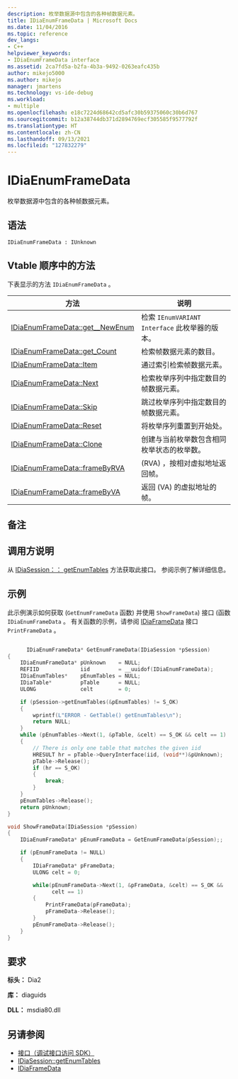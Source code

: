 ```yaml
---
description: 枚举数据源中包含的各种帧数据元素。
title: IDiaEnumFrameData | Microsoft Docs
ms.date: 11/04/2016
ms.topic: reference
dev_langs:
- C++
helpviewer_keywords:
- IDiaEnumFrameData interface
ms.assetid: 2ca7fd5a-b2fa-4b3a-9492-0263eafc435b
author: mikejo5000
ms.author: mikejo
manager: jmartens
ms.technology: vs-ide-debug
ms.workload:
- multiple
ms.openlocfilehash: e18c7224d68642cd5afc30b59375060c30b6d767
ms.sourcegitcommit: b12a38744db371d2894769ecf305585f9577792f
ms.translationtype: HT
ms.contentlocale: zh-CN
ms.lasthandoff: 09/13/2021
ms.locfileid: "127832279"
---
```

# <a name="idiaenumframedata"></a>IDiaEnumFrameData
枚举数据源中包含的各种帧数据元素。

## <a name="syntax"></a>语法

```
IDiaEnumFrameData : IUnknown
```

## <a name="methods-in-vtable-order"></a>Vtable 顺序中的方法
下表显示的方法 `IDiaEnumFrameData` 。

|方法|说明|
|------------|-----------------|
|[IDiaEnumFrameData::get__NewEnum](../../debugger/debug-interface-access/idiaenumframedata-get-newenum.md)|检索 `IEnumVARIANT Interface` 此枚举器的版本。|
|[IDiaEnumFrameData::get_Count](../../debugger/debug-interface-access/idiaenumframedata-get-count.md)|检索帧数据元素的数目。|
|[IDiaEnumFrameData::Item](../../debugger/debug-interface-access/idiaenumframedata-item.md)|通过索引检索帧数据元素。|
|[IDiaEnumFrameData::Next](../../debugger/debug-interface-access/idiaenumframedata-next.md)|检索枚举序列中指定数目的帧数据元素。|
|[IDiaEnumFrameData::Skip](../../debugger/debug-interface-access/idiaenumframedata-skip.md)|跳过枚举序列中指定数目的帧数据元素。|
|[IDiaEnumFrameData::Reset](../../debugger/debug-interface-access/idiaenumframedata-reset.md)|将枚举序列重置到开始处。|
|[IDiaEnumFrameData::Clone](../../debugger/debug-interface-access/idiaenumframedata-clone.md)|创建与当前枚举数包含相同枚举状态的枚举数。|
|[IDiaEnumFrameData::frameByRVA](../../debugger/debug-interface-access/idiaenumframedata-framebyrva.md)| (RVA) ，按相对虚拟地址返回帧。|
|[IDiaEnumFrameData::frameByVA](../../debugger/debug-interface-access/idiaenumframedata-framebyva.md)|返回 (VA) 的虚拟地址的帧。|

## <a name="remarks"></a>备注

## <a name="notes-for-callers"></a>调用方说明
从 [IDiaSession：： getEnumTables](../../debugger/debug-interface-access/idiasession-getenumtables.md) 方法获取此接口。 参阅示例了解详细信息。

## <a name="example"></a>示例
此示例演示如何获取 (`GetEnumFrameData` 函数) 并使用 `ShowFrameData`) 接口 (函数 `IDiaEnumFrameData` 。 有关函数的示例，请参阅 [IDiaFrameData](../../debugger/debug-interface-access/idiaframedata.md) 接口 `PrintFrameData` 。

```C++

      IDiaEnumFrameData* GetEnumFrameData(IDiaSession *pSession)
{
    IDiaEnumFrameData* pUnknown    = NULL;
    REFIID             iid         = __uuidof(IDiaEnumFrameData);
    IDiaEnumTables*    pEnumTables = NULL;
    IDiaTable*         pTable      = NULL;
    ULONG              celt        = 0;

    if (pSession->getEnumTables(&pEnumTables) != S_OK)
    {
        wprintf(L"ERROR - GetTable() getEnumTables\n");
        return NULL;
    }
    while (pEnumTables->Next(1, &pTable, &celt) == S_OK && celt == 1)
    {
        // There is only one table that matches the given iid
        HRESULT hr = pTable->QueryInterface(iid, (void**)&pUnknown);
        pTable->Release();
        if (hr == S_OK)
        {
            break;
        }
    }
    pEnumTables->Release();
    return pUnknown;
}

void ShowFrameData(IDiaSession *pSession)
{
    IDiaEnumFrameData* pEnumFrameData = GetEnumFrameData(pSession);;

    if (pEnumFrameData != NULL)
    {
        IDiaFrameData* pFrameData;
        ULONG celt = 0;

        while(pEnumFrameData->Next(1, &pFrameData, &celt) == S_OK &&
              celt == 1)
        {
            PrintFrameData(pFrameData);
            pFrameData->Release();
        }
        pEnumFrameData->Release();
    }
}
```

## <a name="requirements"></a>要求
**标头：** Dia2

**库：** diaguids

**DLL：** msdia80.dll

## <a name="see-also"></a>另请参阅
- [接口（调试接口访问 SDK）](../../debugger/debug-interface-access/interfaces-debug-interface-access-sdk.md)
- [IDiaSession::getEnumTables](../../debugger/debug-interface-access/idiasession-getenumtables.md)
- [IDiaFrameData](../../debugger/debug-interface-access/idiaframedata.md)

